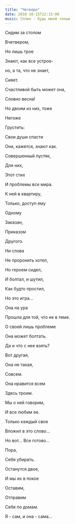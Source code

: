 ```yaml
---
title: "Четверо"
date: 2010-10-15T22:15:00
music: Сплин - Будь моей тенью
---
```


Сидим за столом

Вчетвером,

Но лишь трое

Знают, как все устрое-

но, а та, что не знает,

Сияет.

Счастливой быть может она,

Словно весна!

Но двоим из них, тоже

Негоже

Грустить:

Свои души спасти

Они, кажется, знают как.

Совершенный пустяк,

Для них,

Этот стих

И проблемы все мира.

К ней в квартиру,

Только, доступ ему

Одному

Заказан,

Приказом

Другого.

Ни слова

Не проронить хотел,

Но героем сидел,

И болтал, и шутил,

Как будто простил,

Но это игра...

Она на ура

Прошла для той, что не в теме.

О своей лишь проблеме

Она может болтать.

Да и что с нее взять?

Вот другая,

Она не такая,

Совсем.

Она нравится всем

Здесь троим.

Мы о ней говорим,

И все любим ее.

Только каждый свое

Вложил в это слово...

Но вот... Все готово...

Пора,

Себя убирать.

Останутся двое,

И мы их в покое

Оставим,

Отправим

Себя по домам.

Я - сам, и она - сама...
